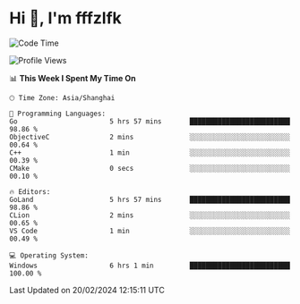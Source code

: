 # Hi 👋, I'm fffzlfk

<!--START_SECTION:waka-->
![Code Time](http://img.shields.io/badge/Code%20Time-658%20hrs%2019%20mins-blue)

![Profile Views](http://img.shields.io/badge/Profile%20Views-0-blue)

📊 **This Week I Spent My Time On** 

```text
🕑︎ Time Zone: Asia/Shanghai

💬 Programming Languages: 
Go                       5 hrs 57 mins       █████████████████████████   98.86 % 
ObjectiveC               2 mins              ░░░░░░░░░░░░░░░░░░░░░░░░░   00.64 % 
C++                      1 min               ░░░░░░░░░░░░░░░░░░░░░░░░░   00.39 % 
CMake                    0 secs              ░░░░░░░░░░░░░░░░░░░░░░░░░   00.10 % 

🔥 Editors: 
GoLand                   5 hrs 57 mins       █████████████████████████   98.86 % 
CLion                    2 mins              ░░░░░░░░░░░░░░░░░░░░░░░░░   00.65 % 
VS Code                  1 min               ░░░░░░░░░░░░░░░░░░░░░░░░░   00.49 % 

💻 Operating System: 
Windows                  6 hrs 1 min         █████████████████████████   100.00 % 
```


 Last Updated on 20/02/2024 12:15:11 UTC
<!--END_SECTION:waka-->
